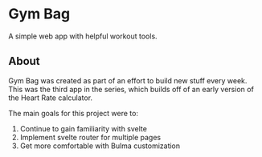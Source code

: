 # Gym Bag
A simple web app with helpful workout tools.


## About
Gym Bag was created as part of an effort to build new stuff every week. This was
the third app in the series, which builds off of an early version of the Heart Rate
calculator.

The main goals for this project were to:
1. Continue to gain familiarity with svelte
2. Implement svelte router for multiple pages
3. Get more comfortable with Bulma customization